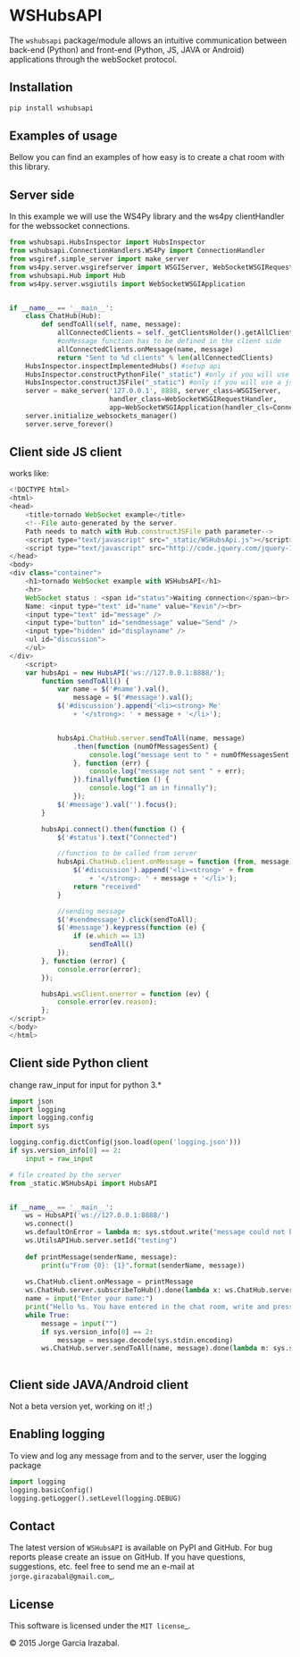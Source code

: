 WSHubsAPI
================================================

The ``wshubsapi`` package/module allows an intuitive communication between back-end (Python) and front-end (Python, JS, JAVA or Android) applications through the webSocket protocol.

Installation
-----------------
```bash
pip install wshubsapi
```

Examples of usage
-----------------
Bellow you can find an examples of how easy is to create a chat room with this library.

Server side
-----------------
In this example we will use the WS4Py library and the ws4py clientHandler for the webssocket connections.

```python
from wshubsapi.HubsInspector import HubsInspector
from wshubsapi.ConnectionHandlers.WS4Py import ConnectionHandler
from wsgiref.simple_server import make_server
from ws4py.server.wsgirefserver import WSGIServer, WebSocketWSGIRequestHandler
from wshubsapi.Hub import Hub
from ws4py.server.wsgiutils import WebSocketWSGIApplication


if __name__ == '__main__':
    class ChatHub(Hub):
        def sendToAll(self, name, message):
            allConnectedClients = self._getClientsHolder().getAllClients()
            #onMessage function has to be defined in the client side
            allConnectedClients.onMessage(name, message)
            return "Sent to %d clients" % len(allConnectedClients)
    HubsInspector.inspectImplementedHubs() #setup api
    HubsInspector.constructPythonFile("_static") #only if you will use a python client
    HubsInspector.constructJSFile("_static") #only if you will use a js client
    server = make_server('127.0.0.1', 8888, server_class=WSGIServer,
                         handler_class=WebSocketWSGIRequestHandler,
                         app=WebSocketWSGIApplication(handler_cls=ConnectionHandler))
    server.initialize_websockets_manager()
    server.serve_forever()
```
    
Client side JS client
-----------------
works like:

```javascript
<!DOCTYPE html>
<html>
<head>
    <title>tornado WebSocket example</title>
    <!--File auto-generated by the server.
    Path needs to match with Hub.constructJSFile path parameter-->
    <script type="text/javascript" src="_static/WSHubsApi.js"></script>
    <script type="text/javascript" src="http://code.jquery.com/jquery-1.4.2.js"></script>
</head>
<body>
<div class="container">
    <h1>tornado WebSocket example with WSHubsAPI</h1>
    <hr>
    WebSocket status : <span id="status">Waiting connection</span><br>
    Name: <input type="text" id="name" value="Kevin"/><br>
    <input type="text" id="message" />
    <input type="button" id="sendmessage" value="Send" />
    <input type="hidden" id="displayname" />
    <ul id="discussion">
    </ul>
</div>
    <script>
    var hubsApi = new HubsAPI('ws://127.0.0.1:8888/');
        function sendToAll() {
            var name = $('#name').val(),
                message = $('#message').val();
            $('#discussion').append('<li><strong> Me'
                + '</strong>: ' + message + '</li>');


            hubsApi.ChatHub.server.sendToAll(name, message)
                .then(function (numOfMessagesSent) {
                    console.log("message sent to " + numOfMessagesSent + " client(s)");
                }, function (err) {
                    console.log("message not sent " + err);
                }).finally(function () {
                    console.log("I am in finnally");
                });
            $('#message').val('').focus();
        }

        hubsApi.connect().then(function () {
            $('#status').text("Connected")

            //function to be called from server
            hubsApi.ChatHub.client.onMessage = function (from, message) {
                $('#discussion').append('<li><strong>' + from
                    + '</strong>: ' + message + '</li>');
                return "received"
            }

            //sending message
            $('#sendmessage').click(sendToAll);
            $('#message').keypress(function (e) {
                if (e.which == 13)
                    sendToAll()
            });
        }, function (error) {
            console.error(error);
        });

        hubsApi.wsClient.onerror = function (ev) {
            console.error(ev.reason);
        };
</script>
</body>
</html>
```

Client side Python client
-----------------
change raw_input for input for python 3.*
```python
import json
import logging
import logging.config
import sys

logging.config.dictConfig(json.load(open('logging.json')))
if sys.version_info[0] == 2:
    input = raw_input

# file created by the server
from _static.WSHubsApi import HubsAPI


if __name__ == '__main__':
    ws = HubsAPI('ws://127.0.0.1:8888/')
    ws.connect()
    ws.defaultOnError = lambda m: sys.stdout.write("message could not be sent!!!!! {}\n".format(m))
    ws.UtilsAPIHub.server.setId("testing")
    
    def printMessage(senderName, message):
        print(u"From {0}: {1}".format(senderName, message))
        
    ws.ChatHub.client.onMessage = printMessage
    ws.ChatHub.server.subscribeToHub().done(lambda x: ws.ChatHub.server.getSubscribedClientsToHub())
    name = input("Enter your name:")
    print("Hello %s. You have entered in the chat room, write and press enter to send message" % name)
    while True:
        message = input("")
        if sys.version_info[0] == 2:
            message = message.decode(sys.stdin.encoding)
        ws.ChatHub.server.sendToAll(name, message).done(lambda m: sys.stdout.write("message sent to {} client(s)\n".format(m)))
                                                       
```

Client side JAVA/Android client
-----------------

Not a beta version yet, working on it! ;)

Enabling logging
-----------------

To view and log any message from and to the server, user the logging package

```python
import logging
logging.basicConfig()
logging.getLogger().setLevel(logging.DEBUG)
```
Contact
-------

The latest version of ``WSHubsAPI`` is available on PyPI and GitHub.
For bug reports please create an issue on GitHub.
If you have questions, suggestions, etc. feel free to send me
an e-mail at `jorge.girazabal@gmail.com`_.

License
-------

This software is licensed under the `MIT license`_.

© 2015 Jorge Garcia Irazabal.
